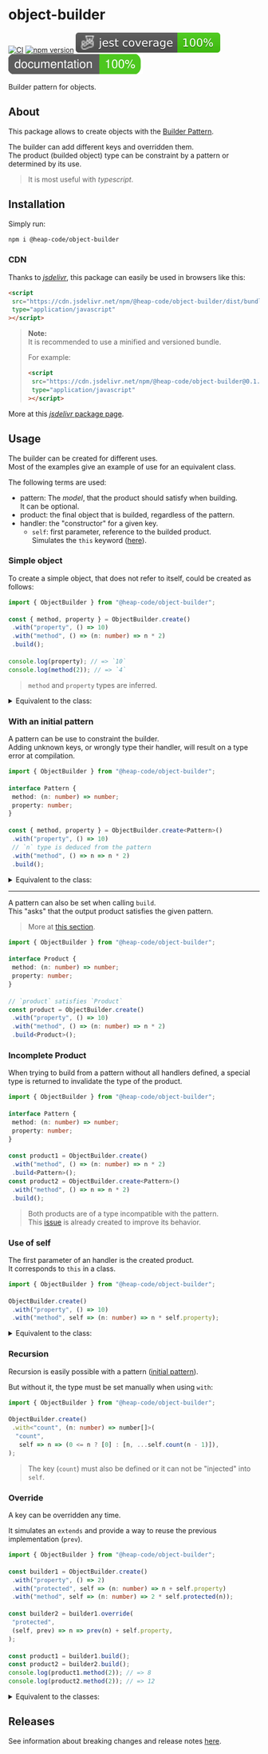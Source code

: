 # object-builder

[![CI](https://github.com/heap-code/object-builder/actions/workflows/ci.yml/badge.svg?branch=master)](https://github.com/heap-code/object-builder/actions/workflows/ci.yml)
[![npm version](https://img.shields.io/npm/v/@heap-code/object-builder)](https://www.npmjs.com/package/@heap-code/object-builder)
![Code coverage](.badges/code/coverage.svg)
![Comment coverage](.badges/comment/coverage.svg)

Builder pattern for objects.

## About

This package allows to create objects with the [Builder Pattern](https://en.wikipedia.org/wiki/Builder_pattern).

The builder can add different keys and overridden them.  
The product (builded object) type can be constraint by a pattern or determined by its use.

> It is most useful with _typescript_.

## Installation

Simply run:

```bash
npm i @heap-code/object-builder
```

### CDN

Thanks to [_jsdelivr_](https://www.jsdelivr.com/),
this package can easily be used in browsers like this:

```html
<script
 src="https://cdn.jsdelivr.net/npm/@heap-code/object-builder/dist/bundles/object-builder.umd.js"
 type="application/javascript"
></script>
```

> **Note:**  
> It is recommended to use a minified and versioned bundle.
>
> For example:
>
> ```html
> <script
>  src="https://cdn.jsdelivr.net/npm/@heap-code/object-builder@0.1.1/dist/bundles/object-builder.umd.min.js"
>  type="application/javascript"
> ></script>
> ```

More at this [_jsdelivr_ package page](https://www.jsdelivr.com/package/npm/@heap-code/object-builder).

## Usage

The builder can be created for different uses.  
Most of the examples give an example of use for an equivalent class.

The following terms are used:

- pattern: The _model_, that the product should satisfy when building.  
It can be optional.
- product: the final object that is builded, regardless of the pattern.
- handler: the "constructor" for a given key.
  - `self`: first parameter, reference to the builded product.  
  Simulates the `this` keyword ([here](#use-of-self)).

### Simple object

To create a simple object, that does not refer to itself,
could be created as follows:

```typescript
import { ObjectBuilder } from "@heap-code/object-builder";

const { method, property } = ObjectBuilder.create()
 .with("property", () => 10)
 .with("method", () => (n: number) => n * 2)
 .build();

console.log(property); // => `10`
console.log(method(2)); // => `4`
```

> `method` and `property` types are inferred.

<details>
<summary>Equivalent to the class:</summary>

```typescript
class MyClass {
 property = 10;
 method(n: number) {
  return n * 2;
 }
}

const myClass = new MyClass();
console.log(myClass.property);
console.log(myClass.method(2));
```

</details>

### With an initial pattern

A pattern can be use to constraint the builder.  
Adding unknown keys, or wrongly type their handler, will result on a type error at compilation.

```typescript
import { ObjectBuilder } from "@heap-code/object-builder";

interface Pattern {
 method: (n: number) => number;
 property: number;
}

const { method, property } = ObjectBuilder.create<Pattern>()
 .with("property", () => 10)
 // `n` type is deduced from the pattern
 .with("method", () => n => n * 2)
 .build();
```

<details>
<summary>Equivalent to the class:</summary>

```typescript
class MyClass implements Product {
 property = 10;
 method(n) {
  return n * 2;
 }
}
```

</details>

---

A pattern can also be set when calling `build`.  
This "asks" that the output product satisfies the given pattern.

> More at [this section](#incomplete-product).

```typescript
import { ObjectBuilder } from "@heap-code/object-builder";

interface Product {
 method: (n: number) => number;
 property: number;
}

// `product` satisfies `Product`
const product = ObjectBuilder.create()
 .with("property", () => 10)
 .with("method", () => (n: number) => n * 2)
 .build<Product>();
```

### Incomplete Product

When trying to build from a pattern without all handlers defined,
a special type is returned to invalidate the type of the product.

```typescript
import { ObjectBuilder } from "@heap-code/object-builder";

interface Pattern {
 method: (n: number) => number;
 property: number;
}

const product1 = ObjectBuilder.create()
 .with("method", () => (n: number) => n * 2)
 .build<Pattern>();
const product2 = ObjectBuilder.create<Pattern>()
 .with("method", () => n => n * 2)
 .build();
```

> Both products are of a type incompatible with the pattern.  
> This [issue](https://github.com/heap-code/object-builder/issues/6) is already created to improve its behavior.

### Use of self

The first parameter of an handler is the created product.  
It corresponds to `this` in a class.

```typescript
import { ObjectBuilder } from "@heap-code/object-builder";

ObjectBuilder.create()
 .with("property", () => 10)
 .with("method", self => (n: number) => n * self.property);
```

<details>
<summary>Equivalent to the class:</summary>

```typescript
class MyClass {
 property = 10;
 method(n: number) {
  return n * this.property;
 }
}
```

</details>

### Recursion

Recursion is easily possible with a pattern ([initial pattern](#with-an-initial-pattern)).

But without it, the type must be set manually when using `with`:

```typescript
import { ObjectBuilder } from "@heap-code/object-builder";

ObjectBuilder.create()
 .with<"count", (n: number) => number[]>(
  "count",
   self => n => (0 <= n ? [0] : [n, ...self.count(n - 1)]),
);
```

> The key (`count`) must also be defined or it can not be "injected" into `self`.

### Override

A key can be overridden any time.

It simulates an `extends` and provide a way to reuse the previous implementation (`prev`).

```typescript
import { ObjectBuilder } from "@heap-code/object-builder";

const builder1 = ObjectBuilder.create()
 .with("property", () => 2)
 .with("protected", self => (n: number) => n + self.property)
 .with("method", self => (n: number) => 2 * self.protected(n));

const builder2 = builder1.override(
 "protected",
 (self, prev) => n => prev(n) + self.property,
);

const product1 = builder1.build();
const product2 = builder2.build();
console.log(product1.method(2)); // => 8
console.log(product2.method(2)); // => 12
```

<details>
<summary>Equivalent to the classes:</summary>

```typescript
class MyClass1 {
 property = 2;
 protected(n: number) {
  return n + this.property;
 }
 method(n: number) {
  return 2 * this.protected(n);
 }
}
class MyClass2 extends MyClass1 {
 override protected(n: number) {
  return super.protected(n) + this.property;
 }
}

const myClass1 = new MyClass1();
const myClass2 = new MyClass2();
console.log(myClass1.method(2)); // => 8
console.log(myClass2.method(2)); // => 12
```

</details>

## Releases

See information about breaking changes and release notes [here](https://github.com/heap-code/object-builder/blob/HEAD/CHANGELOG.md).
